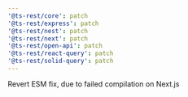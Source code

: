 ```yaml
---
'@ts-rest/core': patch
'@ts-rest/express': patch
'@ts-rest/nest': patch
'@ts-rest/next': patch
'@ts-rest/open-api': patch
'@ts-rest/react-query': patch
'@ts-rest/solid-query': patch
---
```


Revert ESM fix, due to failed compilation on Next.js
